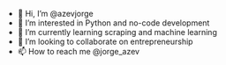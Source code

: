 - 👋 Hi, I’m @azevjorge
- 👀 I’m interested in Python and no-code development
- 🌱 I’m currently learning scraping and machine learning
- 💞️ I’m looking to collaborate on entrepreneurship
- 📫 How to reach me @jorge_azev

<!---
azevjorge/azevjorge is a ✨ special ✨ repository because its `README.md` (this file) appears on your GitHub profile.
You can click the Preview link to take a look at your changes.
--->

